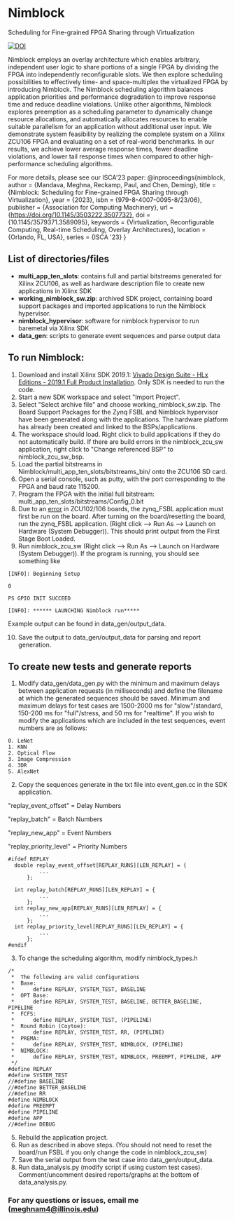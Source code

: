 # Nimblock
Scheduling for Fine-grained FPGA Sharing through Virtualization

[![DOI](https://zenodo.org/badge/616604305.svg)](https://zenodo.org/badge/latestdoi/616604305)

Nimblock employs an overlay architecture which enables arbitrary, independent user logic to share portions of a single FPGA by dividing the FPGA into independently reconfigurable slots. We then explore scheduling possibilities to effectively time- and space-multiplex the virtualized FPGA by introducing Nimblock. The Nimblock scheduling algorithm balances application priorities and performance degradation to improve response time and reduce deadline violations. Unlike other algorithms, Nimblock explores preemption as a scheduling parameter to dynamically change resource allocations, and automatically allocates resources to enable suitable parallelism for an application without additional user input. We demonstrate system feasibility by realizing the complete system on a Xilinx ZCU106 FPGA and evaluating on a set of real-world benchmarks. In our results, we achieve lower average response times, fewer deadline violations, and lower tail response times when compared to other high-performance scheduling algorithms.

For more details, please see our ISCA'23 paper:
@inproceedings{nimblock,
  author = {Mandava, Meghna, Reckamp, Paul, and Chen, Deming},
  title = {Nimblock: Scheduling for Fine-grained FPGA Sharing through Virtualization},
  year = {2023},
  isbn = {979-8-4007-0095-8/23/06},
  publisher = {Association for Computing Machinery},
  url = {https://doi.org/10.1145/3503222.3507732},
  doi = {10.1145/3579371.3589095},
  keywords = {Virtualization, Reconfigurable Computing, Real-time Scheduling, Overlay Architectures},
  location = {Orlando, FL, USA},
  series = {ISCA '23}
}

  
## List of directories/files
  
- **multi_app_ten_slots**: contains full and partial bitstreams generated for Xilinx ZCU106, as well as hardware description file to create new applications in Xilinx SDK
- **working_nimblock_sw.zip**: archived SDK project, containing board support packages and imported applications to run the Nimblock hypervisor.
- **nimblock_hypervisor**: software for nimblock hypervisor to run baremetal via Xilinx SDK
- **data_gen**: scripts to generate event sequences and parse output data

## To run Nimblock:

1. Download and install Xilinx SDK 2019.1: [Vivado Design Suite - HLx Editions - 2019.1  Full Product Installation](https://www.xilinx.com/support/download/index.html/content/xilinx/en/downloadNav/vivado-design-tools/archive.html). Only SDK is needed to run the code.
2. Start a new SDK workspace and select "Import Project".
3. Select "Select archive file" and choose working_nimblock_sw.zip. The Board Support Packages for the Zynq FSBL and Nimblock hypervisor have been generated along with the applications. The hardware platform has already been created and linked to the BSPs/applications.
4. The workspace should load. Right click to build applications if they do not automatically build. If there are build errors in the nimblock_zcu_sw application, right click to "Change referenced BSP" to nimblock_zcu_sw_bsp.
5. Load the partial bitstreams in Nimblock/multi_app_ten_slots/bitstreams_bin/ onto the ZCU106 SD card.
6. Open a serial console, such as putty, with the port corresponding to the FPGA and baud rate 115200.
7. Program the FPGA with the initial full bitstream: multi_app_ten_slots/bitstreams/Config_0.bit
8. Due to an [error](https://support.xilinx.com/s/article/72210?language=en_US) in ZCU102/106 boards, the zynq_FSBL application must first be run on the board. After turning on the board/resetting the board, run the zynq_FSBL application. (Right click --> Run As --> Launch on Hardware (System Debugger)). This should print output from the First Stage Boot Loaded. 
9. Run nimblock_zcu_sw (Right click --> Run As --> Launch on Hardware (System Debugger)). If the program is running, you should see something like

```
[INFO]: Beginning Setup

0

PS GPIO INIT SUCCEED 

[INFO]: ****** LAUNCHING Nimblock run*****

```

Example output can be found in data_gen/output_data.

10. Save the output to data_gen/output_data for parsing and report generation.

## To create new tests and generate reports

1. Modify data_gen/data_gen.py with the minimum and maximum delays between application requests (in milliseconds) and define the filename at which the generated sequences should be saved. Minimum and maximum delays for test cases are 1500-2000 ms for "slow"/standard, 150-200 ms for "full"/stress, and 50 ms for "realtime".
  If you wish to modify the applications which are included in the test sequences, event numbers are as follows:
  
  ```
  0. LeNet
  1. KNN
  2. Optical Flow
  3. Image Compression
  4. 3DR
  5. AlexNet
  ```
2. Copy the sequences generate in the txt file into event_gen.cc in the SDK application.

  "replay_event_offset" = Delay Numbers
  
  "replay_batch" = Batch Numbers
  
  "replay_new_app" = Event Numbers
  
  "replay_priority_level" = Priority Numbers
  
  ```
  #ifdef REPLAY
	double replay_event_offset[REPLAY_RUNS][LEN_REPLAY] = {
		    ...
		};

    int replay_batch[REPLAY_RUNS][LEN_REPLAY] = {
    	    ...
    	};
    int replay_new_app[REPLAY_RUNS][LEN_REPLAY] = {
    	    ...
    	};
    int replay_priority_level[REPLAY_RUNS][LEN_REPLAY] = {
    	    ...
    	};
#endif

```
3. To change the scheduling algorithm, modify nimblock_types.h 

```
/*
 *  The following are valid configurations
 *  Base:
 *      define REPLAY, SYSTEM_TEST, BASELINE
 *  OPT Base:
 *      define REPLAY, SYSTEM_TEST, BASELINE, BETTER_BASELINE, PIPELINE
 *  FCFS:
 *      define REPLAY, SYSTEM_TEST, (PIPELINE)
 *  Round Robin (Coytoe):
 *      define REPLAY, SYSTEM_TEST, RR, (PIPELINE)
 *  PREMA:
 *      define REPLAY, SYSTEM_TEST, NIMBLOCK, (PIPELINE)
 *  NIMBLOCK:
 *      define REPLAY, SYSTEM_TEST, NIMBLOCK, PREEMPT, PIPELINE, APP
 */
#define REPLAY
#define SYSTEM_TEST
//#define BASELINE
//#define BETTER_BASELINE
//#define RR
#define NIMBLOCK
#define PREEMPT
#define PIPELINE
#define APP
//#define DEBUG
```
5. Rebuild the application project.
6. Run as described in above steps. (You should not need to reset the board/run FSBL if you only change the code in nimblock_zcu_sw)
7. Save the serial output from the test case into data_gen/output_data.
8. Run data_analysis.py (modify script if using custom test cases). Comment/uncomment desired reports/graphs at the bottom of data_analysis.py.
  
### For any questions or issues, email me (meghnam4@illinois.edu)
